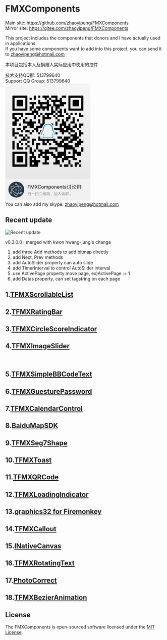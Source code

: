 # FMXComponents

Main site: https://github.com/zhaoyipeng/FMXComponents <br>
Mirror site: https://gitee.com/zhaoyipeng/FMXComponents <br>

This project includes the components that donors and I have actually used in applications.<br> 
If you have some components want to add into this project, you can send it to zhaoyipeng@hotmail.com

本项目包括本人及捐赠人实际应用中使用的控件

技术支持QQ群: 513799640<br>
Support QQ Group: 513799640<br>
![FMXComponents](SnapShots/group_qrcode.jpg)  <br>
You can also add my skype: zhaoyipeng@hotmail.com<br>

## Recent update
	
![Recent update](../SnapShots/recent.gif)<br>

v0.3.0.0 : merged with kwon hwang-jung's change<br>
1. add three Add methods to add bitmap directly<br>
2. add Next, Prev methods<br>
3. add AutoSlider property can auto slide<br>
4. add TimerInterval to control AutoSlider interval<br>
5. use ActivePage property move page, ex)ActivePage := 1<br>
6. add Datas property, can set tagstring on each page<br>
	

## 1.[TFMXScrollableList](Documents/FMXScrollableList.md)

## 2.[TFMXRatingBar](Documents/FMXRatingBar.md)

## 3.[TFMXCircleScoreIndicator](Documents/FMXCircleScoreIndicator.md)

## 4.[TFMXImageSlider](Documents/FMXImageSlider.md)
 
## 5.[TFMXSimpleBBCodeText](Documents/FMXSimpleBBCodeText.md)

## 6.[TFMXGuesturePassword](Documents/FMXGesturePassword.md)

## 7.[TFMXCalendarControl](Documents/FMXCalendarControl.md)

## 8.[BaiduMapSDK](Documents/BaiduMapSDK.md)

## 9.[TFMXSeg7Shape](Documents/FMXSeg7Shape.md)

## 10.[TFMXToast](Documents/FMXToast.md)

## 11.[TFMXQRCode](Documents/FMXQRCode.md)

## 12.[TFMXLoadingIndicator](Documents/FMXLoadingIndicator.md)

## 13.[graphics32 for Firemonkey](Documents/FMXGR32.md)

## 14.[TFMXCallout](Documents/FMXCallout.md)

## 15.[INativeCanvas](Documents/INativeCanvas.md)

## 16.[TFMXRotatingText](Documents/FMXRotatingText.md)

## 17.[PhotoCorrect](Documents/PhotoCorrect.md)

## 18.[TFMXBezierAnimation](Documents/FMXBezierAnimation.md)

## License

The FMXComponents is open-sourced software licensed under the [MIT License](LICENSE).

